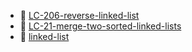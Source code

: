 * 📄 [LC-206-reverse-linked-list](LC-206-reverse-linked-list.md)
* 📄 [LC-21-merge-two-sorted-linked-lists](LC-21-merge-two-sorted-linked-lists.md)
* 📄 [linked-list](linked-list.md)
